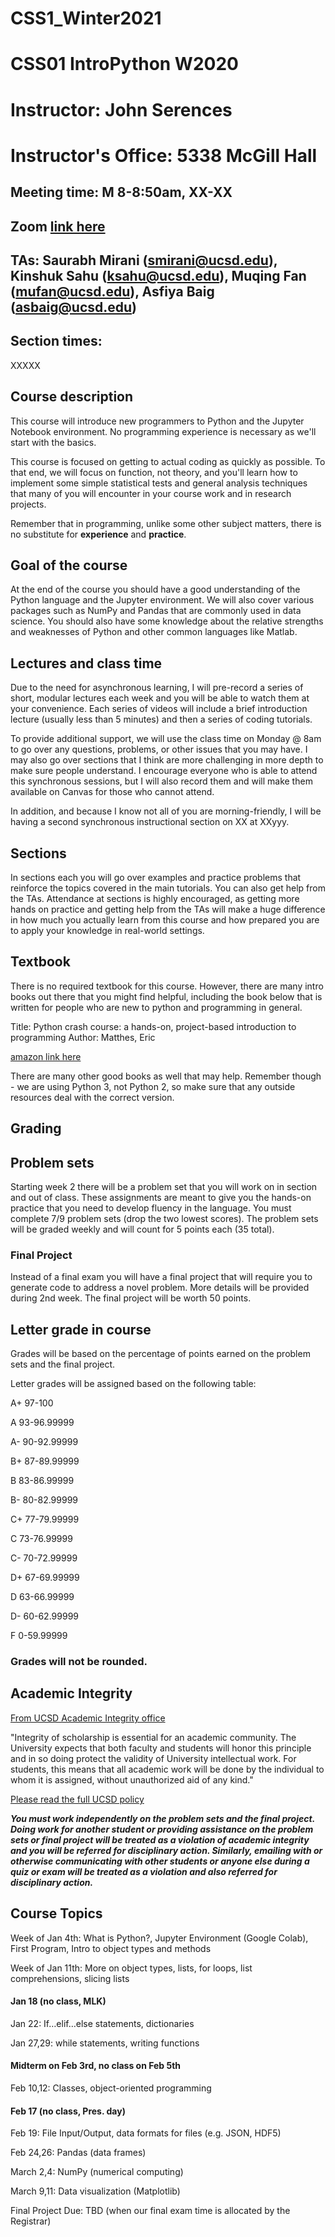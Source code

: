 # CSS1_Winter2021

# CSS01 IntroPython W2020

# Instructor: John Serences 

# Instructor's Office: 5338 McGill Hall 

## Meeting time: M 8-8:50am, XX-XX

## Zoom [link here](https://ucsd.zoom.us/j/95346098694)

## TAs: Saurabh Mirani (smirani@ucsd.edu), Kinshuk Sahu (ksahu@ucsd.edu), Muqing Fan (mufan@ucsd.edu), Asfiya Baig (asbaig@ucsd.edu)

## Section times:

XXXXX


## Course description
This course will introduce new programmers to Python and the Jupyter Notebook environment. No programming experience is necessary as we'll start with the basics. 

This course is focused on getting to actual coding as quickly as possible. To that end, we will focus on function, not theory, and you'll learn how to implement some simple statistical tests and general analysis techniques that many of you will encounter in your course work and in research projects. 

Remember that in programming, unlike some other subject matters, there is no substitute for **experience** and **practice**.   

## Goal of the course
At the end of the course you should have a good understanding of the Python language and the Jupyter environment. We will also cover various packages such as NumPy and Pandas that are commonly used in data science. You should also have some knowledge about the relative strengths and weaknesses of Python and other common languages like Matlab. 

## Lectures and class time
Due to the need for asynchronous learning, I will pre-record a series of short, modular lectures each week and you will be able to watch them at your convenience. Each series of videos will include a brief introduction lecture (usually less than 5 minutes) and then a series of coding tutorials. 

To provide additional support, we will use the class time on Monday @ 8am to go over any questions, problems, or other issues that you may have. I may also go over sections that I think are more challenging in more depth to make sure people understand. I encourage everyone who is able to attend this synchronous sessions, but I will also record them and will make them available on Canvas for those who cannot attend. 

In addition, and because I know not all of you are morning-friendly, I will be having a second synchronous instructional section on XX at XXyyy.  

## Sections

In sections each you will go over examples and practice problems that reinforce the topics covered in the main tutorials. You can also get help from the TAs. Attendance at sections is highly encouraged, as getting more hands on practice and getting help from the TAs will make a huge difference in how much you actually learn from this course and how prepared you are to apply your knowledge in real-world settings.  

## Textbook
There is no required textbook for this course. However, there are many intro books out there that you might find helpful, including the book below that is written for people who are new to python and programming in general. 

Title: Python crash course: a hands-on, project-based introduction to programming
Author: Matthes, Eric

[amazon link here](https://www.amazon.com/Python-Crash-Course-Hands-Project-Based/dp/1593276036/ref=sr_1_1?s=books&ie=UTF8&qid=1546894838&sr=1-1&keywords=Python+Crash+Course%3A+A+Hands-On%2C+Project-Based+Introduction+to+Programming)

There are many other good books as well that may help. Remember though - we are using Python 3, not Python 2, so make sure that any outside resources deal with the correct version. 

## Grading

## Problem sets
Starting week 2 there will be a problem set that you will work on in section and out of class. These assignments are meant to give you the hands-on practice that you need to develop fluency in the language. You must complete 7/9 problem sets (drop the two lowest scores). The problem sets will be graded weekly and will count for 5 points each (35 total). 

### Final Project
Instead of a final exam you will have a final project that will require you to generate code to address a novel problem. More details will be provided during 2nd week. The final project will be worth 50 points. 


## Letter grade in course
Grades will be based on the percentage of points earned on the problem sets and the final project. 

Letter grades will be assigned based on the following table:

A+ 97-100

A 93-96.99999

A- 90-92.99999
 
B+ 87-89.99999
 
B 83-86.99999
 
B- 80-82.99999
 
C+ 77-79.99999
 
C 73-76.99999
 
C- 70-72.99999
 
D+ 67-69.99999
 
D 63-66.99999
 
D- 60-62.99999
 
F 0-59.99999

### Grades will not be rounded.

## Academic Integrity

[From UCSD Academic Integrity office](https://academicintegrity.ucsd.edu/take-action/promote-integrity/faculty/syllabus-statements.html#General-statement-on-academic-i)

"Integrity of scholarship is essential for an academic community. The University expects that both faculty and students will honor this principle and in so doing protect the validity of University intellectual work. For students, this means that all academic work will be done by the individual to whom it is assigned, without unauthorized aid of any kind."

[Please read the full UCSD policy](http://senate.ucsd.edu/Operating-Procedures/Senate-Manual/Appendices/2)

***You must work independently on the problem sets and the final project. Doing work for another student or providing assistance on the problem sets or final project will be treated as a violation of academic integrity and you will be referred for disciplinary action. Similarly, emailing with or otherwise communicating with other students or anyone else during a quiz or exam will be treated as a violation and also referred for disciplinary action.***   

## Course Topics
Week of Jan 4th: What is Python?, Jupyter Environment (Google Colab), First Program, Intro to object types and methods

Week of Jan 11th: More on object types, lists, for loops, list comprehensions, slicing lists

#### Jan 18 (no class, MLK)

Jan 22: If…elif…else statements, dictionaries

Jan 27,29: while statements, writing functions

#### Midterm on Feb 3rd, no class on Feb 5th

Feb 10,12: Classes, object-oriented programming

#### Feb 17 (no class, Pres. day)

Feb 19: File Input/Output, data formats for files (e.g. JSON, HDF5)

Feb 24,26: Pandas (data frames)

March 2,4: NumPy (numerical computing)

March 9,11: Data visualization (Matplotlib)

Final Project Due: TBD (when our final exam time is allocated by the Registrar)

